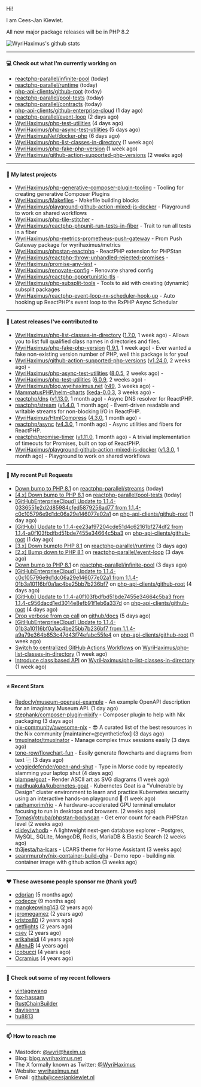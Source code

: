 Hi!

I am Cees-Jan Kiewiet.

All new major package releases will be in PHP 8.2

![WyriHaximus's github stats](https://github-readme-stats.vercel.app/api?username=WyriHaximus&show_icons=true)

---

#### 💻 Check out what I'm currently working on

- [reactphp-parallel/infinite-pool](https://github.com/reactphp-parallel/infinite-pool) (today)
- [reactphp-parallel/runtime](https://github.com/reactphp-parallel/runtime) (today)
- [php-api-clients/github-root](https://github.com/php-api-clients/github-root) (today)
- [reactphp-parallel/pool-tests](https://github.com/reactphp-parallel/pool-tests) (today)
- [reactphp-parallel/contracts](https://github.com/reactphp-parallel/contracts) (today)
- [php-api-clients/github-enterprise-cloud](https://github.com/php-api-clients/github-enterprise-cloud) (1 day ago)
- [reactphp-parallel/event-loop](https://github.com/reactphp-parallel/event-loop) (2 days ago)
- [WyriHaximus/php-test-utilities](https://github.com/WyriHaximus/php-test-utilities) (4 days ago)
- [WyriHaximus/php-async-test-utilities](https://github.com/WyriHaximus/php-async-test-utilities) (5 days ago)
- [WyriHaximusNet/docker-php](https://github.com/WyriHaximusNet/docker-php) (6 days ago)
- [WyriHaximus/php-list-classes-in-directory](https://github.com/WyriHaximus/php-list-classes-in-directory) (1 week ago)
- [WyriHaximus/php-fake-php-version](https://github.com/WyriHaximus/php-fake-php-version) (1 week ago)
- [WyriHaximus/github-action-supported-php-versions](https://github.com/WyriHaximus/github-action-supported-php-versions) (2 weeks ago)

---

#### 🌱 My latest projects

- [WyriHaximus/php-generative-composer-plugin-tooling](https://github.com/WyriHaximus/php-generative-composer-plugin-tooling) - Tooling for creating generative Composer Plugins
- [WyriHaximus/Makefiles](https://github.com/WyriHaximus/Makefiles) - Makefile building blocks
- [WyriHaximus/playground-github-action-mixed-js-docker](https://github.com/WyriHaximus/playground-github-action-mixed-js-docker) - Playground to work on shared workflows
- [WyriHaximus/php-tile-stitcher](https://github.com/WyriHaximus/php-tile-stitcher) - 
- [WyriHaximus/reactphp-phpunit-run-tests-in-fiber](https://github.com/WyriHaximus/reactphp-phpunit-run-tests-in-fiber) - Trait to run all tests in a fiber
- [WyriHaximus/php-metrics-prometheus-push-gateway](https://github.com/WyriHaximus/php-metrics-prometheus-push-gateway) - Prom Push Gateway package for wyrihaximus/metrics
- [WyriHaximus/phpstan-reactphp](https://github.com/WyriHaximus/phpstan-reactphp) - ReactPHP extension for PHPStan
- [WyriHaximus/reactphp-throw-unhandled-rejected-promises](https://github.com/WyriHaximus/reactphp-throw-unhandled-rejected-promises) - 
- [WyriHaximus/promise-any-test](https://github.com/WyriHaximus/promise-any-test) - 
- [WyriHaximus/renovate-config](https://github.com/WyriHaximus/renovate-config) - Renovate shared config
- [WyriHaximus/reactphp-opportunistic-tls](https://github.com/WyriHaximus/reactphp-opportunistic-tls) - 
- [WyriHaximus/php-subsplit-tools](https://github.com/WyriHaximus/php-subsplit-tools) - Tools to aid with creating (dynamic) subsplit packages
- [WyriHaximus/reactphp-event-loop-rx-scheduler-hook-up](https://github.com/WyriHaximus/reactphp-event-loop-rx-scheduler-hook-up) - Auto hooking up ReactPHP&#39;s event loop to the RxPHP Async Schedular

---

#### 🔭 Latest releases I've contributed to

- [WyriHaximus/php-list-classes-in-directory](https://github.com/WyriHaximus/php-list-classes-in-directory) ([1.7.0](https://github.com/WyriHaximus/php-list-classes-in-directory/releases/tag/1.7.0), 1 week ago) - Allows you to list full qualified class names in directories and files.
- [WyriHaximus/php-fake-php-version](https://github.com/WyriHaximus/php-fake-php-version) ([1.9.1](https://github.com/WyriHaximus/php-fake-php-version/releases/tag/1.9.1), 1 week ago) - Ever wanted a fake non-existing version number of PHP, well this package is for you!
- [WyriHaximus/github-action-supported-php-versions](https://github.com/WyriHaximus/github-action-supported-php-versions) ([v1.24.0](https://github.com/WyriHaximus/github-action-supported-php-versions/releases/tag/v1.24.0), 2 weeks ago) - 
- [WyriHaximus/php-async-test-utilities](https://github.com/WyriHaximus/php-async-test-utilities) ([8.0.5](https://github.com/WyriHaximus/php-async-test-utilities/releases/tag/8.0.5), 2 weeks ago) - 
- [WyriHaximus/php-test-utilities](https://github.com/WyriHaximus/php-test-utilities) ([6.0.9](https://github.com/WyriHaximus/php-test-utilities/releases/tag/6.0.9), 2 weeks ago) - 
- [WyriHaximus/blog.wyrihaximus.net](https://github.com/WyriHaximus/blog.wyrihaximus.net) ([r49](https://github.com/WyriHaximus/blog.wyrihaximus.net/releases/tag/r49), 3 weeks ago) - 
- [MammatusPHP/helm-charts](https://github.com/MammatusPHP/helm-charts) ([keda-0.0.3](https://github.com/MammatusPHP/helm-charts/releases/tag/keda-0.0.3), 3 weeks ago) - 
- [reactphp/dns](https://github.com/reactphp/dns) ([v1.13.0](https://github.com/reactphp/dns/releases/tag/v1.13.0), 1 month ago) - Async DNS resolver for ReactPHP.
- [reactphp/stream](https://github.com/reactphp/stream) ([v1.4.0](https://github.com/reactphp/stream/releases/tag/v1.4.0), 1 month ago) - Event-driven readable and writable streams for non-blocking I/O in ReactPHP.
- [WyriHaximus/HtmlCompress](https://github.com/WyriHaximus/HtmlCompress) ([4.3.0](https://github.com/WyriHaximus/HtmlCompress/releases/tag/4.3.0), 1 month ago) - 
- [reactphp/async](https://github.com/reactphp/async) ([v4.3.0](https://github.com/reactphp/async/releases/tag/v4.3.0), 1 month ago) - Async utilities and fibers for ReactPHP.
- [reactphp/promise-timer](https://github.com/reactphp/promise-timer) ([v1.11.0](https://github.com/reactphp/promise-timer/releases/tag/v1.11.0), 1 month ago) - A trivial implementation of timeouts for Promises, built on top of ReactPHP.
- [WyriHaximus/playground-github-action-mixed-js-docker](https://github.com/WyriHaximus/playground-github-action-mixed-js-docker) ([v1.3.0](https://github.com/WyriHaximus/playground-github-action-mixed-js-docker/releases/tag/v1.3.0), 1 month ago) - Playground to work on shared workflows

---

#### 🔨 My recent Pull Requests

- [Down bump to PHP 8.1](https://github.com/reactphp-parallel/streams/pull/40) on [reactphp-parallel/streams](https://github.com/reactphp-parallel/streams) (today)
- [[4.x] Down bump to PHP 8.1](https://github.com/reactphp-parallel/pool-tests/pull/55) on [reactphp-parallel/pool-tests](https://github.com/reactphp-parallel/pool-tests) (today)
- [[GitHubEnterpriseCloud] Update to 1.1.4-0336551e2d2d85984cfed5879256ad77 from 1.1.4-c0c105796e9d1dc06a29e146077e02a1](https://github.com/php-api-clients/github-root/pull/1236) on [php-api-clients/github-root](https://github.com/php-api-clients/github-root) (1 day ago)
- [[GitHub] Update to 1.1.4-ee23af97204cde51d4c62161bf274df2 from 1.1.4-a0f103fbdfbd51bde7455e34664c5ba3](https://github.com/php-api-clients/github-root/pull/1235) on [php-api-clients/github-root](https://github.com/php-api-clients/github-root) (1 day ago)
- [[3.x] Down bumpto PHP 8.1](https://github.com/reactphp-parallel/runtime/pull/65) on [reactphp-parallel/runtime](https://github.com/reactphp-parallel/runtime) (3 days ago)
- [[2.x] Bump down to PHP 8.1](https://github.com/reactphp-parallel/event-loop/pull/56) on [reactphp-parallel/event-loop](https://github.com/reactphp-parallel/event-loop) (3 days ago)
- [Down bump to PHP 8.1](https://github.com/reactphp-parallel/infinite-pool/pull/57) on [reactphp-parallel/infinite-pool](https://github.com/reactphp-parallel/infinite-pool) (3 days ago)
- [[GitHubEnterpriseCloud] Update to 1.1.4-c0c105796e9d1dc06a29e146077e02a1 from 1.1.4-01b3a10116bf0a1ac4be25bb7b236bf7](https://github.com/php-api-clients/github-root/pull/1234) on [php-api-clients/github-root](https://github.com/php-api-clients/github-root) (4 days ago)
- [[GitHub] Update to 1.1.4-a0f103fbdfbd51bde7455e34664c5ba3 from 1.1.4-c956dacd1ed3014e8efb91f1eb6a337d](https://github.com/php-api-clients/github-root/pull/1233) on [php-api-clients/github-root](https://github.com/php-api-clients/github-root) (4 days ago)
- [Drop verbose from cp call](https://github.com/github/docs/pull/34015) on [github/docs](https://github.com/github/docs) (5 days ago)
- [[GitHubEnterpriseCloud] Update to 1.1.4-01b3a10116bf0a1ac4be25bb7b236bf7 from 1.1.4-a9a79e364b853c47d43f74efabc55fe4](https://github.com/php-api-clients/github-root/pull/1232) on [php-api-clients/github-root](https://github.com/php-api-clients/github-root) (1 week ago)
- [Switch to centralized GitHub Actions Workflows](https://github.com/WyriHaximus/php-list-classes-in-directory/pull/63) on [WyriHaximus/php-list-classes-in-directory](https://github.com/WyriHaximus/php-list-classes-in-directory) (1 week ago)
- [Introduce class based API](https://github.com/WyriHaximus/php-list-classes-in-directory/pull/61) on [WyriHaximus/php-list-classes-in-directory](https://github.com/WyriHaximus/php-list-classes-in-directory) (1 week ago)

---

#### ⭐ Recent Stars

- [Redocly/museum-openapi-example](https://github.com/Redocly/museum-openapi-example) - An example OpenAPI description for an imaginary Museum API.  (1 day ago)
- [stephank/composer-plugin-nixify](https://github.com/stephank/composer-plugin-nixify) - Composer plugin to help with Nix packaging (3 days ago)
- [nix-community/awesome-nix](https://github.com/nix-community/awesome-nix) - 😎 A curated list of the best resources in the Nix community [maintainer=@cyntheticfox] (3 days ago)
- [tmuxinator/tmuxinator](https://github.com/tmuxinator/tmuxinator) - Manage complex tmux sessions easily (3 days ago)
- [tone-row/flowchart-fun](https://github.com/tone-row/flowchart-fun) - Easily generate flowcharts and diagrams from text ⿻ (3 days ago)
- [veggiedefender/open-and-shut](https://github.com/veggiedefender/open-and-shut) - Type in Morse code by repeatedly slamming your laptop shut (4 days ago)
- [blampe/goat](https://github.com/blampe/goat) - Render ASCII art as SVG diagrams (1 week ago)
- [madhuakula/kubernetes-goat](https://github.com/madhuakula/kubernetes-goat) - Kubernetes Goat is a &#34;Vulnerable by Design&#34; cluster environment to learn and practice Kubernetes security using an interactive hands-on playground 🚀 (1 week ago)
- [raphamorim/rio](https://github.com/raphamorim/rio) - A hardware-accelerated GPU terminal emulator focusing to run in desktops and browsers. (2 weeks ago)
- [TomasVotruba/phpstan-bodyscan](https://github.com/TomasVotruba/phpstan-bodyscan) - Get error count for each PHPStan level (2 weeks ago)
- [clidey/whodb](https://github.com/clidey/whodb) - A lightweight next-gen database explorer - Postgres, MySQL, SQLite, MongoDB, Redis, MariaDB &amp; Elastic Search (2 weeks ago)
- [th3jesta/ha-lcars](https://github.com/th3jesta/ha-lcars) - LCARS theme for Home Assistant (3 weeks ago)
- [seanrmurphy/nix-container-build-gha](https://github.com/seanrmurphy/nix-container-build-gha) - Demo repo - building nix container image with github action (3 weeks ago)

---

#### ❤️ These awesome people sponsor me (thank you!)

- [edorian](https://github.com/edorian) (5 months ago)
- [codecov](https://github.com/codecov) (9 months ago)
- [mangkepwing143](https://github.com/mangkepwing143) (2 years ago)
- [jeromegamez](https://github.com/jeromegamez) (2 years ago)
- [kristos80](https://github.com/kristos80) (2 years ago)
- [getflights](https://github.com/getflights) (2 years ago)
- [csev](https://github.com/csev) (2 years ago)
- [erikaheidi](https://github.com/erikaheidi) (4 years ago)
- [AllenJB](https://github.com/AllenJB) (4 years ago)
- [lcobucci](https://github.com/lcobucci) (4 years ago)
- [Ocramius](https://github.com/Ocramius) (4 years ago)

---

#### 👯 Check out some of my recent followers

- [vintagewang](https://github.com/vintagewang)
- [fox-hassam](https://github.com/fox-hassam)
- [RustChainBuilder](https://github.com/RustChainBuilder)
- [davisenra](https://github.com/davisenra)
- [hu8813](https://github.com/hu8813)

---

#### 📫 How to reach me

- Mastodon: [@wyri@haxim.us](https://toot-toot.wyrihaxim.us/@wyri)
- Blog: [blog.wyrihaximus.net](https://blog.wyrihaximus.net/)
- The X formally known as Twitter: [@WyriHaximus](https://twitter.com/WyriHaximus)
- Website: [wyrihaximus.net](https://wyrihaximus.net/)
- Email: [github@ceesjankiewiet.nl](mailto:github@ceesjankiewiet.nl)
